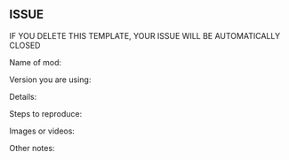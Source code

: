 ## ISSUE
IF YOU DELETE THIS TEMPLATE, YOUR
ISSUE WILL BE AUTOMATICALLY CLOSED

Name of mod:

Version you are using:

Details:

Steps to reproduce:

Images or videos:

Other notes:
